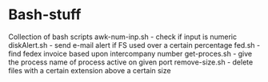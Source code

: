 # Bash-stuff
Collection of bash scripts
  awk-num-inp.sh - check if input is numeric
  diskAlert.sh - send e-mail alert if FS used over a certain percentage
  fed.sh - find fedex invoice based upon intercompany number
  get-proces.sh - give the process name of process active on given port
  remove-size.sh - delete files with a certain extension above a certain size
